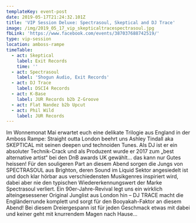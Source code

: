 ```yaml
---
templateKey: event-post
date: 2019-05-17T21:24:32.101Z
title: 'VIP Session Deluxe: Spectrasoul, Skeptical and DJ Trace'
image: /img/2019_05_17_vip_skepticaltracespectrasoul.jpg
fbLink: 'https://www.facebook.com/events/387037688742519/'
type: vip-session
location: amboss-rampe
timeTable:
  - act: Skeptical
    label: Exit Records
    time: ''
  - act: Spectrasoul
    label: 'Shogun Audio, Exit Records'
  - act: DJ Trace
    label: DSCI4 Records
  - act: K-Base
    label: JUR Records b2b Z-Groove
  - act: Flat Nandez b2b Upcut
  - act: Phil Wild
    label: JUR Records
---
```

Im Wonnemonat Mai erwartet euch eine delikate Trilogie aus England in der Amboss Rampe: Straight outta London beehrt uns Ashley Tindall aka SKEPTICAL mit seinen deepen und technoiden Tunes. Als DJ ist er ein absoluter Technik-Crack und als Produzent wurde er 2017 zum „best alternative artist“ bei den DnB awards UK gewählt… das kann nur Gutes heissen! Für den souligeren Part an diesem Abend sorgen die Jungs von SPECTRASOUL aus Brighton, deren Sound im Liquid Sektor angesiedelt ist und doch klar hörbar aus verschiedensten Musikgenres inspiriert wird, dabei aber nie den typischen Wiedererkennungswert der Marke Spectrasoul verliert. Ein 90er-Jahre-Revival legt uns ein wirklich alteingesessener Original Junglist aus London hin – DJ TRACE macht die Engländerrunde komplett und sorgt für den Booyakah-Faktor an diesem Abend! Bei diesem Dreiergespann ist für jeden Geschmack etwas mit dabei und keiner geht mit knurrendem Magen nach Hause...
